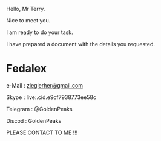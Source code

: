 Hello, Mr Terry.

Nice to meet you.

I am ready to do your task.

I have prepared a document with the details you requested.


# Fedalex

e-Mail   : zieglerher@gmail.com

Skype    : live:.cid.e9cf7938773ee58c

Telegram : @GoldenPeaks

Discod   : GoldenPeaks


PLEASE CONTACT TO ME !!!
